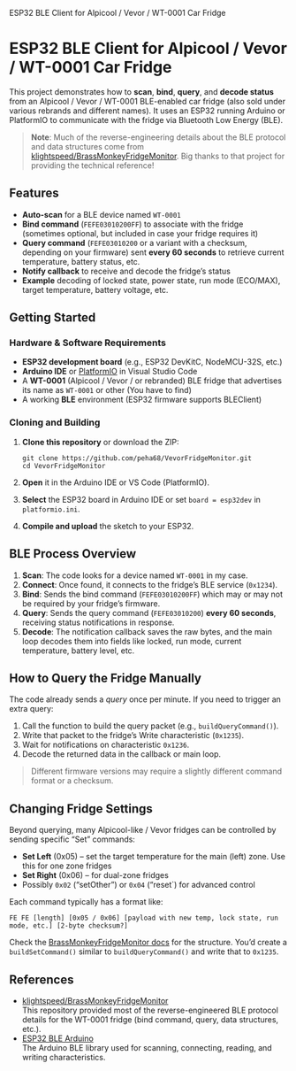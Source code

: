 ESP32 BLE Client for Alpicool / Vevor / WT-0001 Car Fridge

ESP32 BLE Client for Alpicool / Vevor / WT-0001 Car Fridge
==================================================

This project demonstrates how to **scan**, **bind**, **query**, and **decode status** from an Alpicool / Vevor / WT-0001 BLE-enabled car fridge (also sold under various rebrands and different names). It uses an ESP32 running Arduino or PlatformIO to communicate with the fridge via Bluetooth Low Energy (BLE).

> **Note**: Much of the reverse-engineering details about the BLE protocol and data structures come from [klightspeed/BrassMonkeyFridgeMonitor](https://github.com/klightspeed/BrassMonkeyFridgeMonitor). Big thanks to that project for providing the technical reference!

Features
--------

*   **Auto-scan** for a BLE device named `WT-0001`
*   **Bind command** (`FEFE03010200FF`) to associate with the fridge (sometimes optional, but included in case your fridge requires it)
*   **Query command** (`FEFE03010200` or a variant with a checksum, depending on your firmware) sent **every 60 seconds** to retrieve current temperature, battery status, etc.
*   **Notify callback** to receive and decode the fridge’s status
*   **Example** decoding of locked state, power state, run mode (ECO/MAX), target temperature, battery voltage, etc.

Getting Started
---------------

### Hardware & Software Requirements

*   **ESP32 development board** (e.g., ESP32 DevKitC, NodeMCU-32S, etc.)
*   **Arduino IDE** or [PlatformIO](https://platformio.org/) in Visual Studio Code
*   A **WT-0001** (Alpicool / Vevor / or rebranded) BLE fridge that advertises its name as `WT-0001` or other (You have to find)
*   A working **BLE** environment (ESP32 firmware supports BLEClient)

### Cloning and Building

1.  **Clone this repository** or download the ZIP:
    
        git clone https://github.com/peha68/VevorFridgeMonitor.git
        cd VevorFridgeMonitor
                    
    
2.  **Open** it in the Arduino IDE or VS Code (PlatformIO).
3.  **Select** the ESP32 board in Arduino IDE or set `board = esp32dev` in `platformio.ini`.
4.  **Compile and upload** the sketch to your ESP32.

BLE Process Overview
--------------------

1.  **Scan**: The code looks for a device named `WT-0001` in my case.
2.  **Connect**: Once found, it connects to the fridge’s BLE service (`0x1234`).
3.  **Bind**: Sends the bind command (`FEFE03010200FF`) which may or may not be required by your fridge’s firmware.
4.  **Query**: Sends the query command (`FEFE03010200`) **every 60 seconds**, receiving status notifications in response.
5.  **Decode**: The notification callback saves the raw bytes, and the main loop decodes them into fields like locked, run mode, current temperature, battery level, etc.

How to Query the Fridge Manually
--------------------------------

The code already sends a _query_ once per minute. If you need to trigger an extra query:

1.  Call the function to build the query packet (e.g., `buildQueryCommand()`).
2.  Write that packet to the fridge’s Write characteristic (`0x1235`).
3.  Wait for notifications on characteristic `0x1236`.
4.  Decode the returned data in the callback or main loop.

> Different firmware versions may require a slightly different command format or a checksum.

Changing Fridge Settings
------------------------

Beyond querying, many Alpicool-like / Vevor fridges can be controlled by sending specific “Set” commands:

*   **Set Left** (0x05) – set the target temperature for the main (left) zone. Use this for one zone fridges
*   **Set Right** (0x06) – for dual-zone fridges
*   Possibly `0x02` (“setOther”) or `0x04` (“reset\`) for advanced control

Each command typically has a format like:

    FE FE [length] [0x05 / 0x06] [payload with new temp, lock state, run mode, etc.] [2-byte checksum?]
        

Check the [BrassMonkeyFridgeMonitor docs](https://github.com/klightspeed/BrassMonkeyFridgeMonitor) for the structure. You’d create a `buildSetCommand()` similar to `buildQueryCommand()` and write that to `0x1235`.

References
----------

*   [klightspeed/BrassMonkeyFridgeMonitor](https://github.com/klightspeed/BrassMonkeyFridgeMonitor)  
    This repository provided most of the reverse-engineered BLE protocol details for the WT-0001 fridge (bind command, query, data structures, etc.).
*   [ESP32 BLE Arduino](https://github.com/espressif/arduino-esp32/tree/master/libraries/BLE)  
    The Arduino BLE library used for scanning, connecting, reading, and writing characteristics.